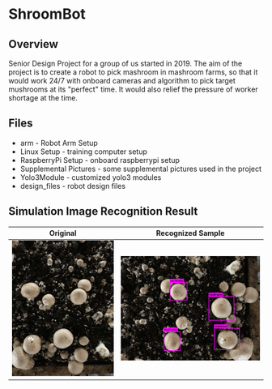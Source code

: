 # ShroomBot

## Overview
Senior Design Project for a group of us started in 2019. 
The aim of the project is to create a robot to pick mashroom in mashroom farms, so that it would work 24/7 with onboard cameras and algorithm to pick target mushrooms at its "perfect" time. It would also relief the pressure of worker shortage at the time.

## Files
- arm - Robot Arm Setup
- Linux Setup - training computer setup
- RaspberryPi Setup - onboard raspberrypi setup
- Supplemental Pictures - some supplemental pictures used in the project
- Yolo3Module - customized yolo3 modules
- design_files - robot design files

## Simulation Image Recognition Result
|                                      Original                                       |                                      Recognized Sample                                       |
|:---------------------------------------------------------------------------------------:|:--------------------------------------------------------------------------------------:|
| ![](https://github.com/UniKerogen/ShroomBot/blob/master/Yolo3Module/peters/dummy.jpg) | ![](https://github.com/UniKerogen/ShroomBot/blob/master/Yolo3Module/peters/original_dummy.jpg) | 

